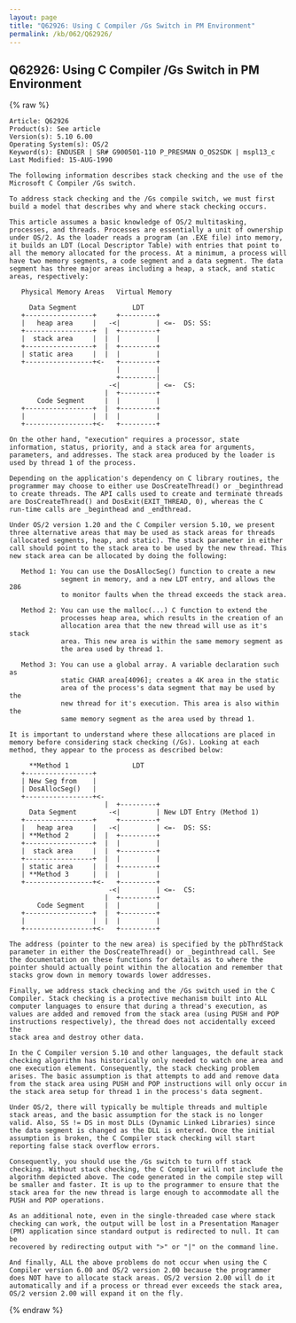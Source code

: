 ```yaml
---
layout: page
title: "Q62926: Using C Compiler /Gs Switch in PM Environment"
permalink: /kb/062/Q62926/
---
```


## Q62926: Using C Compiler /Gs Switch in PM Environment

{% raw %}

	Article: Q62926
	Product(s): See article
	Version(s): 5.10 6.00
	Operating System(s): OS/2
	Keyword(s): ENDUSER | SR# G900501-110 P_PRESMAN O_OS2SDK | mspl13_c
	Last Modified: 15-AUG-1990
	
	The following information describes stack checking and the use of the
	Microsoft C Compiler /Gs switch.
	
	To address stack checking and the /Gs compile switch, we must first
	build a model that describes why and where stack checking occurs.
	
	This article assumes a basic knowledge of OS/2 multitasking,
	processes, and threads. Processes are essentially a unit of ownership
	under OS/2. As the loader reads a program (an .EXE file) into memory,
	it builds an LDT (Local Descriptor Table) with entries that point to
	all the memory allocated for the process. At a minimum, a process will
	have two memory segments, a code segment and a data segment. The data
	segment has three major areas including a heap, a stack, and static
	areas, respectively:
	
	   Physical Memory Areas   Virtual Memory
	
	     Data Segment              LDT
	   +-----------------+     +---------+
	   |   heap area     |   -<|         | <=-  DS: SS:
	   +-----------------+  |  +---------+
	   |  stack area     |  |  |         |
	   +-----------------+  |  +---------+
	   | static area     |  |  |         |
	   +-----------------+<-   +---------+
	                           |         |
	                           +---------|
	                         -<|         | <=-  CS:
	                        |  +---------+
	       Code Segment     |  |         |
	   +-----------------+  |  +---------+
	   |                 |  |  |         |
	   +-----------------+<-   +---------+
	
	On the other hand, "execution" requires a processor, state
	information, status, priority, and a stack area for arguments,
	parameters, and addresses. The stack area produced by the loader is
	used by thread 1 of the process.
	
	Depending on the application's dependency on C library routines, the
	programmer may choose to either use DosCreateThread() or _beginthread
	to create threads. The API calls used to create and terminate threads
	are DosCreateThread() and DosExit(EXIT_THREAD, 0), whereas the C
	run-time calls are _beginthead and _endthread.
	
	Under OS/2 version 1.20 and the C Compiler version 5.10, we present
	three alternative areas that may be used as stack areas for threads
	(allocated segments, heap, and static). The stack parameter in either
	call should point to the stack area to be used by the new thread. This
	new stack area can be allocated by doing the following:
	
	   Method 1: You can use the DosAllocSeg() function to create a new
	             segment in memory, and a new LDT entry, and allows the 286
	             to monitor faults when the thread exceeds the stack area.
	
	   Method 2: You can use the malloc(...) C function to extend the
	             processes heap area, which results in the creation of an
	             allocation area that the new thread will use as it's stack
	             area. This new area is within the same memory segment as
	             the area used by thread 1.
	
	   Method 3: You can use a global array. A variable declaration such as
	             static CHAR area[4096]; creates a 4K area in the static
	             area of the process's data segment that may be used by the
	             new thread for it's execution. This area is also within the
	             same memory segment as the area used by thread 1.
	
	It is important to understand where these allocations are placed in
	memory before considering stack checking (/Gs). Looking at each
	method, they appear to the process as described below:
	
	     **Method 1                LDT
	   +-----------------+
	   | New Seg from    |
	   | DosAllocSeg()   |
	   +-----------------+<-
	                        |  +---------+
	     Data Segment        -<|         | New LDT Entry (Method 1)
	   +-----------------+     +---------+
	   |   heap area     |   -<|         | <=-  DS: SS:
	   | **Method 2      |  |  +---------+
	   +-----------------+  |  |         |
	   |  stack area     |  |  +---------+
	   +-----------------+  |  |         |
	   | static area     |  |  +---------+
	   | **Method 3      |  |  |         |
	   +-----------------+<-   +---------+
	                         -<|         | <=-  CS:
	                        |  +---------+
	       Code Segment     |  |         |
	   +-----------------+  |  +---------+
	   |                 |  |  |         |
	   +-----------------+<-   +---------+
	
	The address (pointer to the new area) is specified by the pbThrdStack
	parameter in either the DosCreateThread() or _beginthread call. See
	the documentation on these functions for details as to where the
	pointer should actually point within the allocation and remember that
	stacks grow down in memory towards lower addresses.
	
	Finally, we address stack checking and the /Gs switch used in the C
	Compiler. Stack checking is a protective mechanism built into ALL
	computer languages to ensure that during a thread's execution, as
	values are added and removed from the stack area (using PUSH and POP
	instructions respectively), the thread does not accidentally exceed the
	stack area and destroy other data.
	
	In the C Compiler version 5.10 and other languages, the default stack
	checking algorithm has historically only needed to watch one area and
	one execution element. Consequently, the stack checking problem
	arises. The basic assumption is that attempts to add and remove data
	from the stack area using PUSH and POP instructions will only occur in
	the stack area setup for thread 1 in the process's data segment.
	
	Under OS/2, there will typically be multiple threads and multiple
	stack areas, and the basic assumption for the stack is no longer
	valid. Also, SS != DS in most DLLs (Dynamic Linked Libraries) since
	the data segment is changed as the DLL is entered. Once the initial
	assumption is broken, the C Compiler stack checking will start
	reporting false stack overflow errors.
	
	Consequently, you should use the /Gs switch to turn off stack
	checking. Without stack checking, the C Compiler will not include the
	algorithm depicted above. The code generated in the compile step will
	be smaller and faster. It is up to the programmer to ensure that the
	stack area for the new thread is large enough to accommodate all the
	PUSH and POP operations.
	
	As an additional note, even in the single-threaded case where stack
	checking can work, the output will be lost in a Presentation Manager
	(PM) application since standard output is redirected to null. It can be
	recovered by redirecting output with ">" or "|" on the command line.
	
	And finally, ALL the above problems do not occur when using the C
	Compiler version 6.00 and OS/2 version 2.00 because the programmer
	does NOT have to allocate stack areas. OS/2 version 2.00 will do it
	automatically and if a process or thread ever exceeds the stack area,
	OS/2 version 2.00 will expand it on the fly.

{% endraw %}
